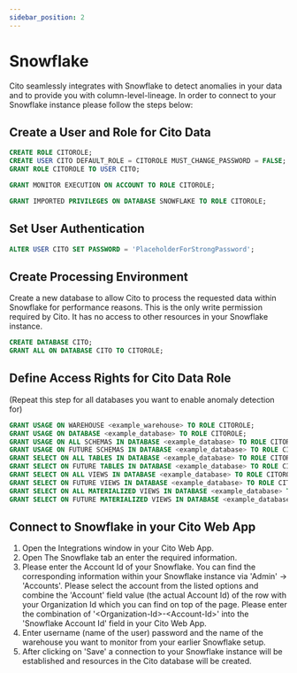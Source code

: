 ```yaml
---
sidebar_position: 2
---
```


# Snowflake

Cito seamlessly integrates with Snowflake to detect anomalies in your data and to provide you with column-level-lineage. In order to connect to your Snowflake instance please follow the steps below:

## Create a User and Role for Cito Data

```sql
CREATE ROLE CITOROLE;
CREATE USER CITO DEFAULT_ROLE = CITOROLE MUST_CHANGE_PASSWORD = FALSE;
GRANT ROLE CITOROLE TO USER CITO;
```

```sql
GRANT MONITOR EXECUTION ON ACCOUNT TO ROLE CITOROLE;
```

```sql
GRANT IMPORTED PRIVILEGES ON DATABASE SNOWFLAKE TO ROLE CITOROLE;
```
## Set User Authentication

```sql
ALTER USER CITO SET PASSWORD = 'PlaceholderForStrongPassword';
```

## Create Processing Environment
Create a new database to allow Cito to process the requested data within Snowflake for performance reasons. This is the only write permission required by Cito. It has no access to other resources in your Snowflake instance.

```sql
CREATE DATABASE CITO;
GRANT ALL ON DATABASE CITO TO CITOROLE;
```

## Define Access Rights for Cito Data Role
(Repeat this step for all databases you want to enable anomaly detection for)

```sql
GRANT USAGE ON WAREHOUSE <example_warehouse> TO ROLE CITOROLE;
GRANT USAGE ON DATABASE <example_database> TO ROLE CITOROLE;
GRANT USAGE ON ALL SCHEMAS IN DATABASE <example_database> TO ROLE CITOROLE;
GRANT USAGE ON FUTURE SCHEMAS IN DATABASE <example_database> TO ROLE CITOROLE;
GRANT SELECT ON ALL TABLES IN DATABASE <example_database> TO ROLE CITOROLE;
GRANT SELECT ON FUTURE TABLES IN DATABASE <example_database> TO ROLE CITOROLE;
GRANT SELECT ON ALL VIEWS IN DATABASE <example_database> TO ROLE CITOROLE;
GRANT SELECT ON FUTURE VIEWS IN DATABASE <example_database> TO ROLE CITOROLE;
GRANT SELECT ON ALL MATERIALIZED VIEWS IN DATABASE <example_database> TO ROLE CITOROLE;
GRANT SELECT ON FUTURE MATERIALIZED VIEWS IN DATABASE <example_database> TO ROLE CITOROLE;
```
## Connect to Snowflake in your Cito Web App
1. Open the Integrations window in your Cito Web App.
2. Open The Snowflake tab an enter the required information.
3. Please enter the Account Id of your Snowflake. You can find the corresponding information within your Snowflake instance via 'Admin' -> 'Accounts'. Please select the account from the listed options and combine the 'Account' field value (the actual Account Id) of the row with your Organization Id which you can find on top of the page. Please enter the combination of '&#60;Organization-Id&#62;-&#60;Account-Id&#62;' into the 'Snowflake Account Id' field in your Cito Web App.
3. Enter username (name of the user) password and the name of the warehouse you want to monitor from your earlier Snowflake setup.
4. After clicking on 'Save' a connection to your Snowflake instance will be established and resources in the Cito database will be created.